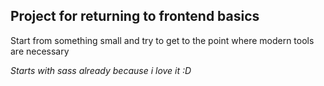 ## Project for returning to frontend basics

Start from something small and try to get to the point where modern tools are necessary

*Starts with sass already because i love it :D*